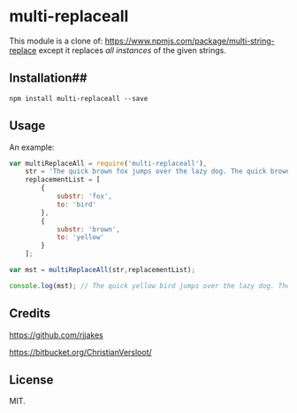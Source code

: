 # multi-replaceall #

This module is a clone of: https://www.npmjs.com/package/multi-string-replace except it replaces *all instances* of 
the given strings. 

## Installation##

`npm install multi-replaceall --save`

## Usage 

An example:

```javascript
var multiReplaceAll = require('multi-replaceall'),
	str = 'The quick brown fox jumps over the lazy dog. The quick brown fox.',
	replacementList = [
		{
			substr: 'fox',
			to: 'bird'
		},
		{
			substr: 'brown',
			to: 'yellow'
		}
	];

var mst = multiReplaceAll(str,replacementList);

console.log(mst); // The quick yellow bird jumps over the lazy dog. The quick yellow bird. 
```

## Credits

https://github.com/rjjakes

https://bitbucket.org/ChristianVersloot/


## License

MIT. 

